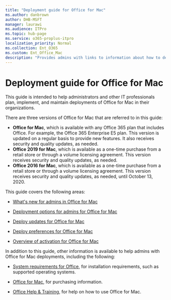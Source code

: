 ```yaml
---
title: "Deployment guide for Office for Mac"
ms.author: danbrown
author: DHB-MSFT
manager: laurawi
ms.audience: ITPro
ms.topic: hub-page
ms.service: o365-proplus-itpro
localization_priority: Normal
ms.collection: Ent_O365
ms.custom: Ent_Office_Mac
description: "Provides admins with links to information about how to deploy Office for Mac to users in their organization"
---
```


# Deployment guide for Office for Mac

This guide is intended to help administrators and other IT professionals plan, implement, and maintain deployments of Office for Mac in their organizations.

There are three versions of Office for Mac that are referred to in this guide:
- **Office for Mac**, which is available with any Office 365 plan that includes Office. For example, the Office 365 Enterprise E5 plan. This version is updated on a regular basis to provide new features. It also receives security and quality updates, as needed.
- **Office 2019 for Mac**, which is available as a one-time purchase from a retail store or through a volume licensing agreement. This version receives security and quality updates, as needed.
- **Office 2016 for Mac**, which is available as a one-time purchase from a retail store or through a volume licensing agreement. This version receives security and quality updates, as needed, until October 13, 2020.



  
  
This guide covers the following areas:
  
- [What's new for admins in Office for Mac](what-s-new-for-admins-in-office-for-mac.md)
    
- [Deployment options for admins for Office for Mac](deployment-options-for-office-for-mac.md)
    
- [Deploy updates for Office for Mac](deploy-updates-for-office-for-mac.md)
    
- [Deploy preferences for Office for Mac](deploy-preferences-for-office-for-mac.md)
    
- [Overview of activation for Office for Mac](overview-of-activation-for-office-for-mac.md)
    
In addition to this guide, other information is available to help admins with Office for Mac deployments, including the following:
  
- [System requirements for Office](https://products.office.com/office-system-requirements), for installation requirements, such as supported operating systems.

- [Office for Mac](https://products.office.com/mac), for purchasing information.
    
- [Office Help & Training](https://support.office.com), for help on how to use Office for Mac.
        

